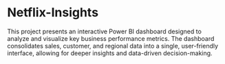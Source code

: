 # Netflix-Insights
This project presents an interactive Power BI dashboard designed to analyze and visualize key business performance metrics. The dashboard consolidates sales, customer, and regional data into a single, user-friendly interface, allowing for deeper insights and data-driven decision-making.
